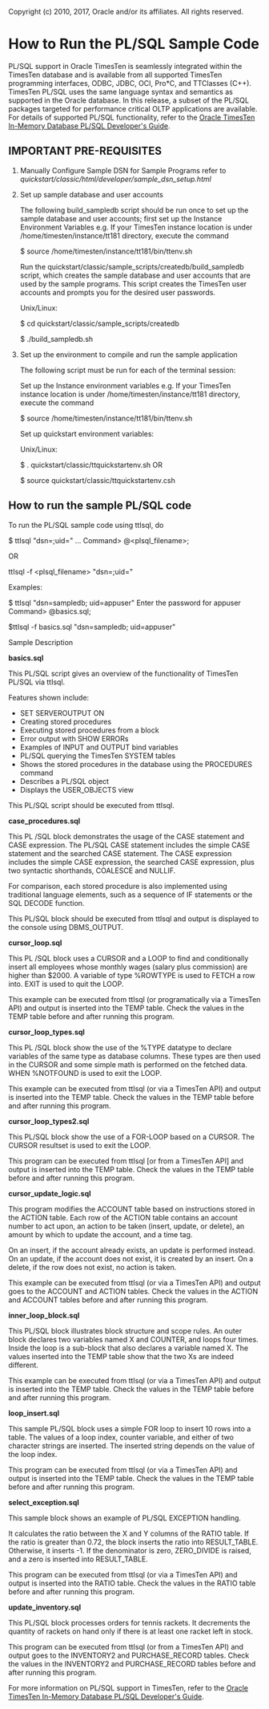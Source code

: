 Copyright (c) 2010, 2017, Oracle and/or its affiliates. All rights reserved.

# How to Run the PL/SQL Sample Code

PL/SQL support in Oracle TimesTen is seamlessly integrated within the TimesTen database and is available from all supported TimesTen programming interfaces, ODBC, JDBC, OCI, Pro*C, and TTClasses (C++). TimesTen PL/SQL uses the same language syntax and semantics as supported
in the Oracle database. In this release, a subset of the PL/SQL packages targeted for performance critical OLTP applications are available. For details of supported PL/SQL functionality, refer to the [Oracle TimesTen In-Memory Database PL/SQL Developer's Guide](https://docs.oracle.com/cd/E21901_01/timesten.1122/e21639/toc.htm).

## IMPORTANT PRE-REQUISITES

1. Manually Configure Sample DSN for Sample Programs refer to _quickstart/classic/html/developer/sample\_dsn\_setup.html_

2. Set up sample database and user accounts

   The following build_sampledb script should be run once to set up the sample database and user accounts; first set up the Instance Environment Variables e.g. If your TimesTen instance location is under /home/timesten/instance/tt181 directory, execute the command

    $ source /home/timesten/instance/tt181/bin/ttenv.sh

    Run the quickstart/classic/sample\_scripts/createdb/build\_sampledb script, which creates the sample database and user accounts that are used by the sample programs. This script creates the TimesTen user accounts and prompts you for the desired user passwords.

    Unix/Linux:
    
    $ cd quickstart/classic/sample\_scripts/createdb
    
    $ ./build\_sampledb.sh

3. Set up the environment to compile and run the sample application

    The following script must be run for each of the terminal session:

    Set up the Instance environment variables e.g. If your TimesTen instance location is under /home/timesten/instance/tt181 directory, execute the command

    $ source /home/timesten/instance/tt181/bin/ttenv.sh

    Set up quickstart environment variables:
    
    Unix/Linux:
    
    $ . quickstart/classic/ttquickstartenv.sh OR
    
    $ source quickstart/classic/ttquickstartenv.csh

## How to run the sample PL/SQL code

To run the PL/SQL sample code using ttIsql, do

$ ttIsql "dsn=<name>;uid=<username>"
...
Command\> @\<plsql_filename\>;

OR

ttIsql -f \<plsql_filename\> "dsn=<name>;uid=<username>"

Examples:

$ ttIsql "dsn=sampledb; uid=appuser"
Enter the password for appuser
Command\> @basics.sql;

$ttIsql -f basics.sql "dsn=sampledb; uid=appuser"

Sample Description

**basics.sql**

This PL/SQL script gives an overview of the functionality of TimesTen PL/SQL via ttIsql.

Features shown include:

* SET SERVEROUTPUT ON
* Creating stored procedures
* Executing stored procedures from a block
* Error output with SHOW ERRORs
* Examples of INPUT and OUTPUT bind variables
* PL/SQL querying the TimesTen SYSTEM tables
* Shows the stored procedures in the database using the PROCEDURES
  command
* Describes a PL/SQL object
* Displays the USER_OBJECTS view

This PL/SQL script should be executed from ttIsql.

**case\_procedures.sql**

This PL /SQL block demonstrates the usage of the CASE statement and CASE expression. The PL/SQL CASE statement includes the simple CASE statement and the searched CASE statement. The CASE expression includes the simple CASE expression, the searched CASE expression, plus two syntactic shorthands, COALESCE and NULLIF.

For comparison, each stored procedure is also implemented using traditional language elements, such as a sequence of IF statements or the SQL DECODE function.

This PL/SQL block should be executed from ttIsql and output is displayed to the console using DBMS_OUTPUT.

**cursor\_loop.sql**

This PL /SQL block uses a CURSOR and a LOOP to find and conditionally insert all employees whose monthly wages (salary plus commission) are higher than $2000. A variable of type %ROWTYPE is used to FETCH a row into. EXIT is used to quit the LOOP.

This example can be executed from ttIsql (or programatically via a TimesTen API) and output is inserted into the TEMP table. Check the values in the TEMP table before and after running this program.

**cursor\_loop\_types.sql**

This PL /SQL block show the use of the %TYPE datatype to declare variables of the same type as database columns. These types are then used in the CURSOR and some simple math is performed on the fetched data. WHEN %NOTFOUND is used to exit the LOOP.

This example can be executed from ttIsql (or via a TimesTen API) and output is inserted into the TEMP table. Check the values in the TEMP table before and after running this program.


**cursor\_loop\_types2.sql**

This PL/SQL block show the use of a FOR-LOOP based on a CURSOR. The CURSOR resultset is used to exit the LOOP.

This program can be executed from ttIsql [or from a TimesTen API] and output is inserted into the TEMP table. Check the values in the TEMP table before and after running this program.

**cursor\_update\_logic.sql**

This program modifies the ACCOUNT table based on instructions stored in the ACTION table. Each row of the ACTION table contains an account number to act upon, an action to be taken (insert, update, or delete), an amount by which to update the account, and a time tag.

On an insert, if the account already exists, an update is performed instead. On an update, if the account does not exist, it is created by an insert. On a delete, if the row does not exist, no action is taken.

This example can be executed from ttIsql (or via a TimesTen API) and output goes to the ACCOUNT and ACTION tables. Check the values in the ACTION and ACCOUNT tables before and after running this program.

**inner\_loop\_block.sql**

This PL/SQL block illustrates block structure and scope rules. An outer block declares two variables named X and COUNTER, and loops four times. Inside the loop is a sub-block that also declares a variable named X. The values inserted into the TEMP table show that the two Xs are indeed different.

This example can be executed from ttIsql (or via a TimesTen API) and output is inserted into the TEMP table. Check the values in the TEMP table before and after running this program.

**loop\_insert.sql**

This sample PL/SQL block uses a simple FOR loop to insert 10 rows into a table. The values of a loop index, counter variable, and either of two character strings are inserted. The inserted string depends on the value of the loop index.

This program can be executed from ttIsql (or via a TimesTen API) and output is inserted into the TEMP table. Check the values in the TEMP table before and after running this program.


**select\_exception.sql**

This sample block shows an example of PL/SQL EXCEPTION handling.

It calculates the ratio between the X and Y columns of the RATIO table. If the ratio is greater than 0.72, the block inserts the ratio into RESULT\_TABLE. Otherwise, it inserts -1. If the denominator is zero, ZERO\_DIVIDE is raised, and a zero is inserted into RESULT\_TABLE.

This program can be executed from ttIsql (or via a TimesTen API) and output is inserted into the RATIO table. Check the values in the RATIO table before and after running this program.


**update\_inventory.sql**

This PL/SQL block processes orders for tennis rackets. It decrements the quantity of rackets on hand only if there is at least one racket left in stock.

This program can be executed from ttIsql (or from a TimesTen API) and output goes to the INVENTORY2 and PURCHASE\_RECORD tables. Check the values in the INVENTORY2 and PURCHASE\_RECORD tables before and after running this program.

For more information on PL/SQL support in TimesTen, refer to the [Oracle TimesTen In-Memory Database PL/SQL Developer's Guide](https://docs.oracle.com/cd/E21901_01/timesten.1122/e21639/toc.htm). 
